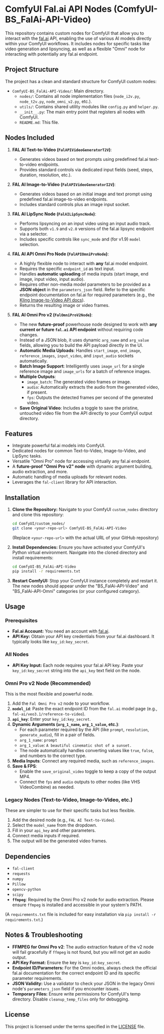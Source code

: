 # ComfyUI Fal.ai API Nodes (ComfyUI-BS_FalAi-API-Video)

This repository contains custom nodes for ComfyUI that allow you to interact with the [fal.ai](https://fal.ai/) API, enabling the use of various AI models directly within your ComfyUI workflows. It includes nodes for specific tasks like video generation and lipsyncing, as well as a flexible "Omni" node for interacting with potentially any fal.ai endpoint.

## Project Structure

The project has a clean and standard structure for ComfyUI custom nodes:
-   `ComfyUI-BS_FalAi-API-Video/`: Main directory.
    -   `nodes/`: Contains all node implementation files (`node_i2v.py`, `node_t2v.py`, `node_omni_v2.py`, etc.).
    -   `utils/`: Contains shared utility modules like `config.py` and `helper.py`.
    -   `__init__.py`: The main entry point that registers all nodes with ComfyUI.
    -   `README.md`: This file.

## Nodes Included

1.  **FAL AI Text-to-Video (`FalAPIVideoGeneratorT2V`)**:
    *   Generates videos based on text prompts using predefined fal.ai text-to-video endpoints.
    *   Provides standard controls via dedicated input fields (seed, steps, duration, resolution, etc.).

2.  **FAL AI Image-to-Video (`FalAPIVideoGeneratorI2V`)**:
    *   Generates videos based on an initial image and text prompt using predefined fal.ai image-to-video endpoints.
    *   Includes standard controls plus an image input socket.

3.  **FAL AI LipSync Node (`FalAILipSyncNode`)**:
    *   Performs lipsyncing on an input video using an input audio track.
    *   Supports both `v1.9` and `v2.0` versions of the fal.ai lipsync endpoint via a selector.
    *   Includes specific controls like `sync_mode` and (for v1.9) `model` selection.

4.  **FAL AI API Omni Pro Node (`FalAPIOmniProNode`)**:
    *   A highly flexible node to interact with **any** fal.ai model endpoint.
    *   Requires the specific `endpoint_id` as text input.
    *   Handles **automatic uploading** of media inputs (start image, end image, input video, input audio).
    *   Requires other non-media model parameters to be provided as a **JSON object** in the `parameters_json` field. Refer to the specific endpoint documentation on fal.ai for required parameters (e.g., the [Kling Image-to-Video API docs](https://fal.ai/models/fal-ai/kling-video/v1/standard/image-to-video/api)).
    *   Returns the resulting image or video frames.

5.  **FAL AI Omni Pro v2 (`FalOmniProV2Node`)**:
    *   The new **future-proof** powerhouse node designed to work with **any current or future `fal.ai` API endpoint** without requiring code changes.
    *   Instead of a JSON blob, it uses dynamic `arg_name` and `arg_value` fields, allowing you to build the API payload directly in the UI.
    *   **Automatic Media Uploads**: Handles `start_image`, `end_image`, `reference_images`, `input_video`, and `input_audio` sockets automatically.
    *   **Batch Image Support**: Intelligently uses `image_url` for a single reference image and `image_urls` for a batch of reference images.
    *   **Multiple Outputs**:
        *   `image_batch`: The generated video frames or image.
        *   `audio`: Automatically extracts the audio from the generated video, if present.
        *   `fps`: Outputs the detected frames per second of the generated video.
    *   **Save Original Video**: Includes a toggle to save the pristine, untouched video file from the API directly to your ComfyUI output directory.

## Features

*   Integrate powerful fal.ai models into ComfyUI.
*   Dedicated nodes for common Text-to-Video, Image-to-Video, and LipSync tasks.
*   Versatile "Omni Pro" node for accessing virtually any fal.ai endpoint.
*   A **future-proof "Omni Pro v2" node** with dynamic argument building, audio extraction, and more.
*   Automatic handling of media uploads for relevant nodes.
*   Leverages the `fal-client` library for API interaction.

## Installation

1.  **Clone the Repository:**
    Navigate to your ComfyUI `custom_nodes` directory and clone this repository:
    ```bash
    cd ComfyUI/custom_nodes/
    git clone <your-repo-url> ComfyUI-BS_FalAi-API-Video
    ```
    (Replace `<your-repo-url>` with the actual URL of your GitHub repository)

2.  **Install Dependencies:**
    Ensure you have activated your ComfyUI's Python virtual environment. Navigate into the cloned directory and install requirements:
    ```bash
    cd ComfyUI-BS_FalAi-API-Video
    pip install -r requirements.txt
    ```

3.  **Restart ComfyUI:** Stop your ComfyUI instance completely and restart it. The new nodes should appear under the "BS_FalAi-API-Video" and "BS_FalAi-API-Omni" categories (or your configured category).

## Usage

### Prerequisites

*   **Fal.ai Account:** You need an account with [fal.ai](https://fal.ai/).
*   **API Key:** Obtain your API key credentials from your fal.ai dashboard. It typically looks like `key_id:key_secret`.

### All Nodes

*   **API Key Input:** Each node requires your fal.ai API key. Paste your `key_id:key_secret` string into the `api_key` text field on the node.

### Omni Pro v2 Node (Recommended)

This is the most flexible and powerful node.

1.  Add the `Fal Omni Pro v2` node to your workflow.
2.  **`model_id`**: Paste the exact endpoint ID from the `fal.ai` model page (e.g., `fal-ai/veo3.1/reference-to-video`).
3.  **`api_key`**: Enter your `key_id:key_secret`.
4.  **Dynamic Arguments (`arg_1_name`, `arg_1_value`, etc.)**:
    *   For each parameter required by the API (like `prompt`, `resolution`, `generate_audio`), fill in a pair of fields.
    *   `arg_1_name`: `prompt`
    *   `arg_1_value`: `A beautiful cinematic shot of a sunset.`
    *   The node automatically handles converting values like `true`, `false`, and numbers to the correct type.
5.  **Media Inputs**: Connect any required media, such as `reference_images`.
6.  **Save & FPS**:
    *   Enable the `save_original_video` toggle to keep a copy of the output MP4.
    *   Connect the `fps` and `audio` outputs to other nodes (like VHS VideoCombine) as needed.

### Legacy Nodes (Text-to-Video, Image-to-Video, etc.)

These are simpler to use for their specific tasks but less flexible.

1.  Add the desired node (e.g., `FAL AI Text-to-Video`).
2.  Select the `model_name` from the dropdown.
3.  Fill in your `api_key` and other parameters.
4.  Connect media inputs if required.
5.  The output will be the generated video frames.

## Dependencies

*   `fal-client`
*   `requests`
*   `numpy`
*   `Pillow`
*   `opencv-python`
*   `scipy`
*   **`ffmpeg`**: Required by the Omni Pro v2 node for audio extraction. Please ensure `ffmpeg` is installed and accessible in your system's PATH.

(A `requirements.txt` file is included for easy installation via `pip install -r requirements.txt`.)

## Notes & Troubleshooting

*   **FFMPEG for Omni Pro v2**: The audio extraction feature of the v2 node will fail gracefully if `ffmpeg` is not found, but you will not get an audio output.
*   **API Key Format:** Ensure the key is `key_id:key_secret`.
*   **Endpoint ID/Parameters:** For the Omni nodes, always check the official fal.ai documentation for the correct endpoint ID and its specific parameter requirements.
*   **JSON Validity:** Use a validator to check your JSON in the legacy Omni node's `parameters_json` field if you encounter issues.
*   **Temporary Files:** Ensure write permissions for ComfyUI's temp directory. Disable `cleanup_temp_files` only for debugging.

## License

This project is licensed under the terms specified in the [LICENSE](LICENSE) file.

